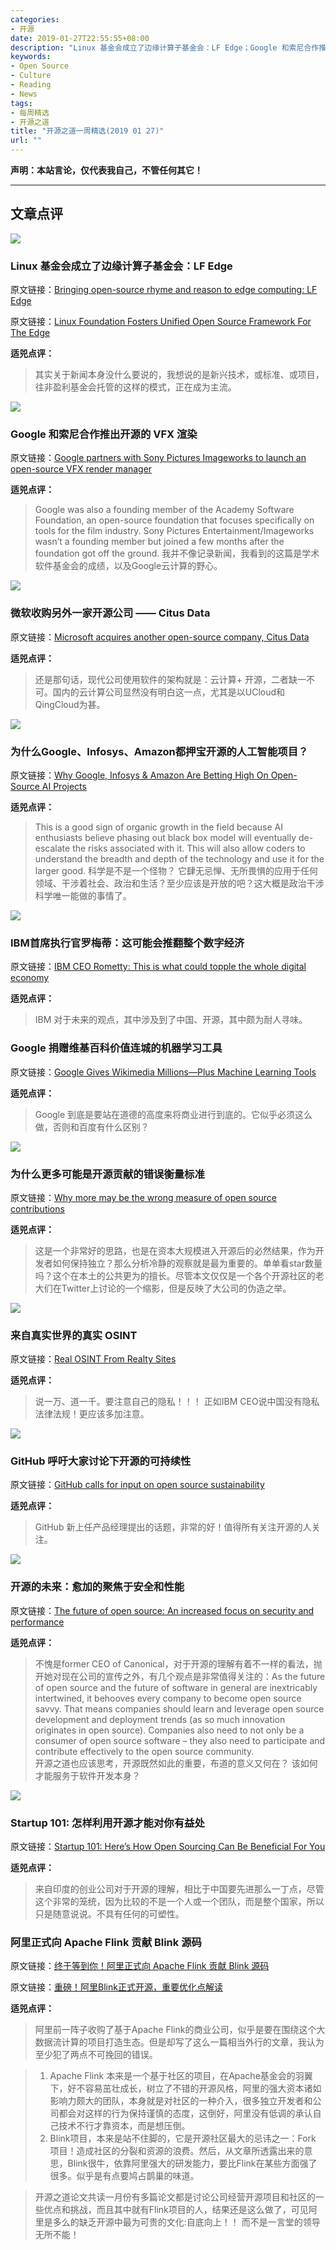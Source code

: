 ```yaml
---
categories:
- 开源
date: 2019-01-27T22:55:55+08:00
description: "Linux 基金会成立了边缘计算子基金会：LF Edge；Google 和索尼合作推出开源的 VFX 渲染；微软收购另外一家开源公司 —— Citus Data；为什么Google、Infosys、Amazon都押宝开源的人工智能项目？IBM首席执行官罗梅蒂：这可能会推翻整个数字经济；Google 捐赠维基百科价值连城的机器学习工具；为什么更多可能是开源贡献的错误衡量标准；来自真实世界的真实 OSINT；GitHub 呼吁大家讨论下开源的可持续性；开源的未来：愈加的聚焦于安全和性能；Startup 101: 怎样利用开源才能对你有益处；阿里正式向 Apache Flink 贡献 Blink 源码"
keywords:
- Open Source
- Culture
- Reading
- News
tags:
- 每周精选
- 开源之道
title: "开源之道一周精选(2019 01 27)"
url: ""
---
```

**声明：本站言论，仅代表我自己，不管任何其它！**

---

## 文章点评

![](https://qtxasset.com/styles/breakpoint_xl_880px_w/s3/sensorsmag/1548350892/EMBEDDED_1.JPG?q2VqEeyRZPqfwU4Pky8anKYWtDM.HQJb&itok=X9NDi-Cn)

### Linux 基金会成立了边缘计算子基金会：LF Edge

原文链接：[Bringing open-source rhyme and reason to edge computing: LF Edge](https://www.zdnet.com/article/bringing-open-source-rhyme-and-reason-to-edge-computing-lf-edge/)

原文链接：[Linux Foundation Fosters Unified Open Source Framework For The Edge](https://www.sensorsmag.com/embedded/linux-foundation-fosters-unified-open-source-framework-for-edge)


**适兕点评：**

> 其实关于新闻本身没什么要说的，我想说的是新兴技术，或标准、或项目，往非盈利基金会托管的这样的模式，正在成为主流。

![](https://techcrunch.com/wp-content/uploads/2019/01/spi_intospiderverse_website_007_1.jpg?w=1390&crop=1)

### Google 和索尼合作推出开源的 VFX 渲染

原文链接：[Google partners with Sony Pictures Imageworks to launch an open-source VFX render manager](https://techcrunch.com/2019/01/24/google-partners-with-sony-pictures-imageworks-to-launch-an-open-source-vfx-render-manager/)

**适兕点评：**

>Google was also a founding member of the Academy Software Foundation, an open-source foundation that focuses specifically on tools for the film industry. Sony Pictures Entertainment/Imageworks wasn’t a founding member but joined a few months after the foundation got off the ground. 我并不像记录新闻，我看到的这篇是学术软件基金会的成绩，以及Google云计算的野心。

![](https://image.cnbcfm.com/api/v1/image/105527449-1540400937284gettyimages-857513606.jpg?v=1548353637&w=708&h=)

### 微软收购另外一家开源公司 —— Citus Data

原文链接：[Microsoft acquires another open-source company, Citus Data](https://www.cnbc.com/2019/01/24/microsoft-acquires-citus-data-open-source-database-start-up.html)

**适兕点评：**

> 还是那句话，现代公司使用软件的架构就是：云计算+ 开源，二者缺一不可。国内的云计算公司显然没有明白这一点，尤其是以UCloud和QingCloud为甚。

![](https://www.analyticsindiamag.com/wp-content/uploads/2019/01/OpenSourceIllo-1540x1027.jpg)

### 为什么Google、Infosys、Amazon都押宝开源的人工智能项目？

原文链接：[Why Google, Infosys & Amazon Are Betting High On Open-Source AI Projects](https://www.analyticsindiamag.com/why-google-infosys-amazon-are-betting-high-on-open-source-ai-projects/)

**适兕点评：**

> This is a good sign of organic growth in the field because AI enthusiasts believe phasing out black box model will eventually de-escalate the risks associated with it. This will also allow coders to understand the breadth and depth of the technology and use it for the larger good. 科学是不是一个怪物？ 它肆无忌惮、无所畏惧的应用于任何领域、干涉着社会、政治和生活？至少应该是开放的吧？这大概是政治干涉科学唯一能做的事情了。

![](https://image.cnbcfm.com/api/v1/image/105537518-1540839144588img_0179.jpg?v=1548192644&w=708&h=)

### IBM首席执行官罗梅蒂：这可能会推翻整个数字经济

原文链接：[IBM CEO Rometty: This is what could topple the whole digital economy](https://www.cnbc.com/2019/01/22/ibms-rometty-on-privacy-regulations-the-casualty-is-the-digital-economy.html)

**适兕点评：**

> IBM 对于未来的观点，其中涉及到了中国、开源，其中颇为耐人寻味。

### Google 捐赠维基百科价值连城的机器学习工具

原文链接：[Google Gives Wikimedia Millions—Plus Machine Learning Tools](https://www.wired.com/story/google-wikipedia-machine-learning-glow-languages/)

**适兕点评：**

> Google 到底是要站在道德的高度来将商业进行到底的。它似乎必须这么做，否则和百度有什么区别？

![](https://tr4.cbsistatic.com/hub/i/r/2016/12/13/d92bb8c7-e63c-4ce9-990e-af58fefe9989/resize/770x/46f957e953becfdb48bf22dd7e4f87ef/source.jpg)

### 为什么更多可能是开源贡献的错误衡量标准

原文链接：[Why more may be the wrong measure of open source contributions](https://www.techrepublic.com/article/why-more-may-be-the-wrong-measure-of-open-source-contributions/)

**适兕点评：**

> 这是一个非常好的思路，也是在资本大规模进入开源后的必然结果，作为开发者如何保持独立？那么分析冷静的观察就是最为重要的。单单看star数量吗？这个在本土的公共更为的擅长。尽管本文仅仅是一个各个开源社区的老大们在Twitter上讨论的一个缩影，但是反映了大公司的伪造之举。

![](https://thumbor.forbes.com/thumbor/960x0/https%3A%2F%2Fspecials-images.forbesimg.com%2Fdam%2Fimageserve%2F1094363090%2F960x0.jpg%3Ffit%3Dscale)

### 来自真实世界的真实 OSINT

原文链接：[Real OSINT From Realty Sites](https://www.forbes.com/sites/joegray/2019/01/21/real-osint-from-realty-sites/#63f2b8f85145)

**适兕点评：**

> 说一万、道一千。要注意自己的隐私！！！ 正如IBM CEO说中国没有隐私法律法规！更应该多加注意。

![](https://lh3.googleusercontent.com/AbSIE9iuvpgnSucE-tujwWVupXvuCZRxfmU-IX49sGchEWD45QglMYvSbULNEHIm9Prgp4ctR0qAlH9XgI9tX70=w816-h459-c)

### GitHub 呼吁大家讨论下开源的可持续性

原文链接：[GitHub calls for input on open source sustainability](https://www.itweb.co.za/content/GxwQD71A9Q37lPVo)

**适兕点评：**

> GitHub 新上任产品经理提出的话题，非常的好！值得所有关注开源的人关注。

![](https://jaxenter.com/wp-content/uploads/2019/01/shutterstock_196964774-768x512.jpg)

### 开源的未来：愈加的聚焦于安全和性能

原文链接：[The future of open source: An increased focus on security and performance](https://jaxenter.com/silber-future-open-source-154714.html)

**适兕点评：**

> 不愧是former CEO of Canonical，对于开源的理解有着不一样的看法，抛开她对现在公司的宣传之外，有几个观点是非常值得关注的：As the future of open source and the future of software in general are inextricably intertwined, it behooves every company to become open source savvy.  That means companies should learn and leverage open source development and deployment trends (as so much innovation originates in open source). Companies also need to not only be a consumer of open source software – they also need to participate and contribute effectively to the open source community.  
> 开源之道也应该思考，开源既然如此的重要，布道的意义又何在？ 该如何才能服务于软件开发本身？

![](https://i0.wp.com/inc42.com/wp-content/uploads/2019/01/open-source.jpg?zoom=2&fit=1360%2C1020&ssl=1)

### Startup 101: 怎样利用开源才能对你有益处

原文链接：[Startup 101: Here’s How Open Sourcing Can Be Beneficial For You](https://inc42.com/features/startup-101-heres-how-open-sourcing-can-be-beneficial-for-you/)

**适兕点评：**

> 来自印度的创业公司对于开源的理解，相比于中国要先进那么一丁点，尽管这个非常的笼统，因为比较的不是一个人或一个团队，而是整个国家，所以只是随意说说。不具有任何的可塑性。

### 阿里正式向 Apache Flink 贡献 Blink 源码

原文链接：[终于等到你！阿里正式向 Apache Flink 贡献 Blink 源码](https://mp.weixin.qq.com/s/6_4l4zo3-FD-NF3Lmr0BxQ)

原文链接：[重磅！阿里Blink正式开源，重要优化点解读](https://mp.weixin.qq.com/s/hrWuTA1GBMr1ykLVgqAo-A)

**适兕点评：**

> 阿里前一阵子收购了基于Apache Flink的商业公司，似乎是要在围绕这个大数据流计算的项目打造生态。但是却写了这么一篇相当外行的文章，我认为至少犯了两点不可挽回的错误。

>1. Apache Flink 本来是一个基于社区的项目，在Apache基金会的羽翼下，好不容易茁壮成长，树立了不错的开源风格，阿里的强大资本诸如影响力颇大的团队，本身就是对社区的一种介入，很多独立开发者和公司都会对这样的行为保持谨慎的态度，这倒好，阿里没有低调的承认自己技术不行才靠资本，而是想压倒。
>2. Blink项目，本来是站不住脚的，它是开源社区最大的忌讳之一：Fork 项目！造成社区的分裂和资源的浪费。然后，从文章所透露出来的意思，Blink很牛，依靠阿里强大的研发能力，要比Flink在某些方面强了很多。似乎是有点要鸠占鹊巢的味道。

> 开源之道论文共读一月份有多篇论文都是讨论公司经营开源项目和社区的一些优点和挑战，而且其中就有Flink项目的人，结果还是这么做了，可见阿里是多么的缺乏开源中最为可贵的文化:自底向上！！ 而不是一言堂的领导无所不能！
